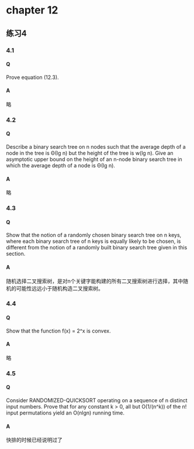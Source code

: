 # chapter 12

## 练习4
### 4.1
#### Q 
Prove equation (12.3).
#### A
略
### 4.2
#### Q 
Describe a binary search tree on n nodes such that the average depth of a node in the tree is Θ(lg n) but the height of the tree is w(lg n). Give an asymptotic upper bound on the height of an n-node binary search tree in which the average depth of a node is Θ(lg n).

#### A
略
### 4.3
#### Q 
Show that the notion of a randomly chosen binary search tree on n keys, where each binary search tree of n keys is equally likely to be chosen, is different from the notion of a randomly built binary search tree given in this section.

#### A
随机选择二叉搜索树，是对n个关键字能构建的所有二叉搜索树进行选择，其中随机的可能性远远小于随机构造二叉搜索树。
### 4.4
#### Q 
Show that the function f(x) = 2^x is convex.

#### A
略
### 4.5
#### Q 
Consider RANDOMIZED-QUICKSORT operating on a sequence of n distinct input numbers. Prove that for any constant k > 0, all but O(1/(n^k)) of the n! input permutations yield an O(nlgn) running time.


#### A
快排的时候已经说明过了